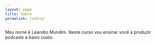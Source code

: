 ```yaml
---
layout: page
title: Sobre
permalink: /sobre/
---
```


Meu nome é Leandro Mundim. Neste curso vou ensinar você a produzir podcasts a baixo custo.
